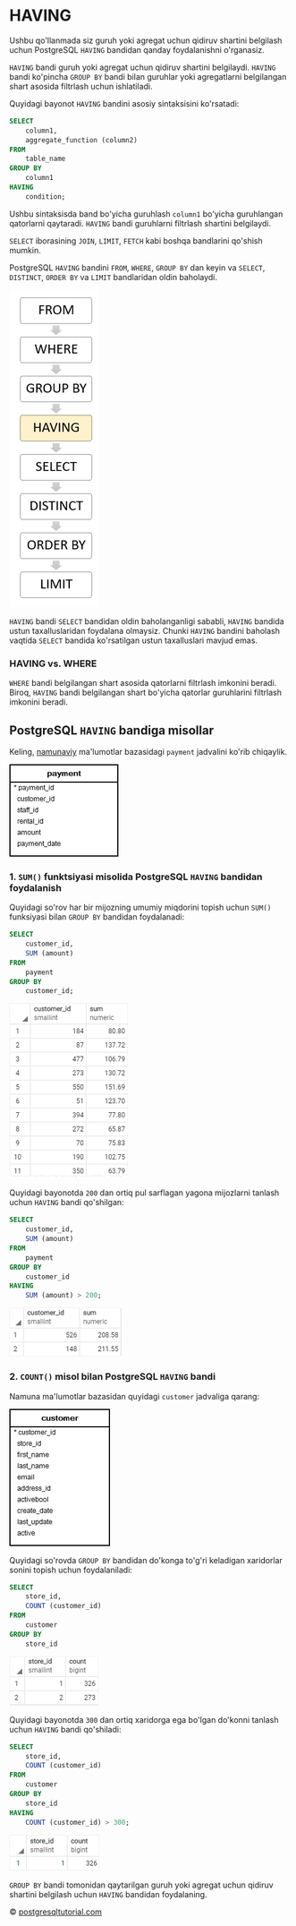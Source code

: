 # HAVING

Ushbu qo'llanmada siz guruh yoki agregat uchun qidiruv shartini belgilash uchun PostgreSQL `HAVING` bandidan qanday foydalanishni o'rganasiz.

`HAVING` bandi guruh yoki agregat uchun qidiruv shartini belgilaydi. `HAVING` bandi ko'pincha `GROUP BY` bandi bilan guruhlar yoki agregatlarni belgilangan shart asosida filtrlash uchun ishlatiladi.

Quyidagi bayonot `HAVING` bandini asosiy sintaksisini ko'rsatadi:

```sql
SELECT
	column1,
	aggregate_function (column2)
FROM
	table_name
GROUP BY
	column1
HAVING
	condition;
```

Ushbu sintaksisda band bo'yicha guruhlash `column1` bo'yicha guruhlangan qatorlarni qaytaradi. `HAVING` bandi guruhlarni filtrlash shartini belgilaydi.

`SELECT` iborasining `JOIN`, `LIMIT`, `FETCH` kabi boshqa bandlarini qo'shish mumkin.

PostgreSQL `HAVING` bandini `FROM`, `WHERE`, `GROUP BY` dan keyin va `SELECT`, `DISTINCT`, `ORDER BY` va `LIMIT` bandlaridan oldin baholaydi.

![output](image-9.png)

`HAVING` bandi `SELECT` bandidan oldin baholanganligi sababli, `HAVING` bandida ustun taxalluslaridan foydalana olmaysiz. Chunki `HAVING` bandini baholash vaqtida `SELECT` bandida ko'rsatilgan ustun taxalluslari mavjud emas.

### HAVING vs. WHERE

`WHERE` bandi belgilangan shart asosida qatorlarni filtrlash imkonini beradi. Biroq, `HAVING` bandi belgilangan shart bo'yicha qatorlar guruhlarini filtrlash imkonini beradi.

## PostgreSQL `HAVING` bandiga misollar

Keling, [namunaviy](https://www.postgresqltutorial.com/wp-content/uploads/2019/05/dvdrental.zip) ma'lumotlar bazasidagi `payment` jadvalini ko'rib chiqaylik.

![table](image-10.png)

### 1. `SUM()` funktsiyasi misolida PostgreSQL `HAVING` bandidan foydalanish

Quyidagi so'rov har bir mijozning umumiy miqdorini topish uchun `SUM()` funksiyasi bilan `GROUP BY` bandidan foydalanadi:

```sql
SELECT
	customer_id,
	SUM (amount)
FROM
	payment
GROUP BY
	customer_id;
```

![output](image-11.png)

Quyidagi bayonotda `200` dan ortiq pul sarflagan yagona mijozlarni tanlash uchun `HAVING`  bandi qo'shilgan:

```sql
SELECT
	customer_id,
	SUM (amount)
FROM
	payment
GROUP BY
	customer_id
HAVING
	SUM (amount) > 200;
```

![output](image-12.png)

### 2. `COUNT()` misol bilan PostgreSQL `HAVING` bandi

Namuna ma'lumotlar bazasidan quyidagi `customer` jadvaliga qarang:

![table](image-13.png)

Quyidagi so'rovda `GROUP BY` bandidan do'konga to'g'ri keladigan xaridorlar sonini topish uchun foydalaniladi:

```sql
SELECT
	store_id,
	COUNT (customer_id)
FROM
	customer
GROUP BY
	store_id
```

![output](image-14.png)

Quyidagi bayonotda `300` dan ortiq xaridorga ega bo'lgan do'konni tanlash uchun `HAVING` bandi qo'shiladi:

```sql
SELECT
	store_id,
	COUNT (customer_id)
FROM
	customer
GROUP BY
	store_id
HAVING
	COUNT (customer_id) > 300;
```

![output](image-15.png)


`GROUP BY` bandi tomonidan qaytarilgan guruh yoki agregat uchun qidiruv shartini belgilash uchun `HAVING` bandidan foydalaning.

© [postgresqltutorial.com](https://www.postgresqltutorial.com/postgresql-tutorial/postgresql-having/)